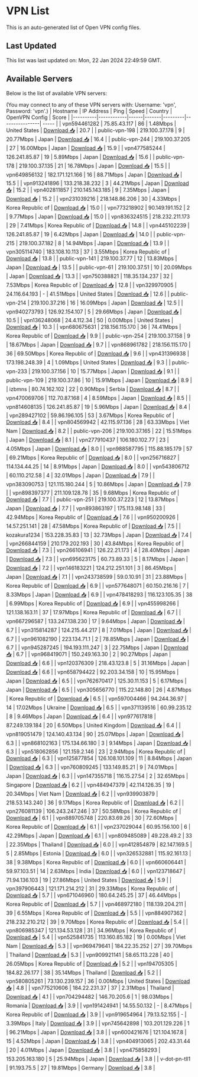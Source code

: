 # VPN List

This is an auto-generated list of Open VPN config files.

## Last Updated

This list was last updated on: Mon, 22 Jan 2024 22:49:59 GMT.

## Available Servers

Below is the list of available VPN servers:

(You may connect to any of these VPN servers with: Username: 'vpn', Password: 'vpn'.)
| Hostname | IP Address | Ping | Speed | Country | OpenVPN Config | Score |
|----------|------------|------|-------|---------|----------------| ----- |
| vpn594461282 | 75.85.43.117 | 86 | 1.48Mbps | United States | [Download 📥](./configs/server_0_US.ovpn) | 20.7 |
| public-vpn-198 | 219.100.37.178 | 9 | 20.77Mbps | Japan | [Download 📥](./configs/server_1_JP.ovpn) | 16.4 |
| public-vpn-244 | 219.100.37.205 | 27 | 16.00Mbps | Japan | [Download 📥](./configs/server_2_JP.ovpn) | 15.9 |
| vpn477585244 | 126.241.85.87 | 19 | 5.89Mbps | Japan | [Download 📥](./configs/server_3_JP.ovpn) | 15.6 |
| public-vpn-178 | 219.100.37.135 | 21 | 16.78Mbps | Japan | [Download 📥](./configs/server_4_JP.ovpn) | 15.5 |
| vpn649856132 | 182.171.121.166 | 16 | 88.71Mbps | Japan | [Download 📥](./configs/server_5_JP.ovpn) | 15.5 |
| vpn913241896 | 133.218.38.232 | 3 | 44.21Mbps | Japan | [Download 📥](./configs/server_6_JP.ovpn) | 15.2 |
| vpn402811857 | 210.145.143.185 | 9 | 7.35Mbps | Japan | [Download 📥](./configs/server_7_JP.ovpn) | 15.2 |
| vpn231039216 | 218.148.86.206 | 30 | 4.33Mbps | Korea Republic of | [Download 📥](./configs/server_8_KR.ovpn) | 15.0 |
| vpn773218902 | 90.149.191.152 | 2 | 9.77Mbps | Japan | [Download 📥](./configs/server_9_JP.ovpn) | 15.0 |
| vpn836324515 | 218.232.211.173 | 29 | 7.41Mbps | Korea Republic of | [Download 📥](./configs/server_10_KR.ovpn) | 14.8 |
| vpn445102239 | 126.241.85.87 | 19 | 6.42Mbps | Japan | [Download 📥](./configs/server_11_JP.ovpn) | 14.0 |
| public-vpn-215 | 219.100.37.182 | 8 | 14.94Mbps | Japan | [Download 📥](./configs/server_12_JP.ovpn) | 13.9 |
| vpn305114740 | 183.108.10.113 | 37 | 3.55Mbps | Korea Republic of | [Download 📥](./configs/server_13_KR.ovpn) | 13.8 |
| public-vpn-141 | 219.100.37.77 | 12 | 13.83Mbps | Japan | [Download 📥](./configs/server_14_JP.ovpn) | 13.5 |
| public-vpn-61 | 219.100.37.51 | 10 | 20.09Mbps | Japan | [Download 📥](./configs/server_15_JP.ovpn) | 13.3 |
| vpn750388821 | 118.35.134.237 | 32 | 7.53Mbps | Korea Republic of | [Download 📥](./configs/server_16_KR.ovpn) | 12.8 |
| vpn329970905 | 24.116.64.193 | - | 41.51Mbps | United States | [Download 📥](./configs/server_17_US.ovpn) | 12.6 |
| public-vpn-214 | 219.100.37.216 | 16 | 16.09Mbps | Japan | [Download 📥](./configs/server_18_JP.ovpn) | 12.5 |
| vpn940273793 | 126.92.154.107 | 5 | 29.66Mbps | Japan | [Download 📥](./configs/server_19_JP.ovpn) | 10.5 |
| vpn136248068 | 24.4.112.34 | 50 | 0.00Mbps | United States | [Download 📥](./configs/server_20_US.ovpn) | 10.3 |
| vpn680675631 | 218.156.115.170 | 36 | 74.41Mbps | Korea Republic of | [Download 📥](./configs/server_21_KR.ovpn) | 9.9 |
| public-vpn-254 | 219.100.37.158 | 9 | 18.67Mbps | Japan | [Download 📥](./configs/server_22_JP.ovpn) | 9.7 |
| vpn868961782 | 218.156.115.170 | 36 | 69.50Mbps | Korea Republic of | [Download 📥](./configs/server_23_KR.ovpn) | 9.6 |
| vpn431396938 | 173.198.248.39 | 4 | 1.09Mbps | United States | [Download 📥](./configs/server_24_US.ovpn) | 9.3 |
| public-vpn-233 | 219.100.37.156 | 10 | 15.77Mbps | Japan | [Download 📥](./configs/server_25_JP.ovpn) | 9.1 |
| public-vpn-109 | 219.100.37.86 | 10 | 15.91Mbps | Japan | [Download 📥](./configs/server_26_JP.ovpn) | 8.9 |
| izbmns | 80.74.162.102 | 22 | 0.90Mbps | Serbia | [Download 📥](./configs/server_27_RS.ovpn) | 8.7 |
| vpn470069706 | 112.70.87.168 | 4 | 8.59Mbps | Japan | [Download 📥](./configs/server_28_JP.ovpn) | 8.5 |
| vpn814608135 | 126.241.85.87 | 19 | 5.96Mbps | Japan | [Download 📥](./configs/server_29_JP.ovpn) | 8.4 |
| vpn289427102 | 59.86.196.105 | 53 | 3.67Mbps | Korea Republic of | [Download 📥](./configs/server_30_KR.ovpn) | 8.4 |
| vpn804569942 | 42.115.97.136 | 28 | 63.33Mbps | Viet Nam | [Download 📥](./configs/server_31_VN.ovpn) | 8.2 |
| public-vpn-206 | 219.100.37.165 | 22 | 15.51Mbps | Japan | [Download 📥](./configs/server_32_JP.ovpn) | 8.1 |
| vpn277910437 | 106.180.102.77 | 23 | 4.05Mbps | Japan | [Download 📥](./configs/server_33_JP.ovpn) | 8.0 |
| vpn988587795 | 115.88.185.179 | 57 | 69.21Mbps | Korea Republic of | [Download 📥](./configs/server_34_KR.ovpn) | 8.0 |
| vpn256716827 | 114.134.44.25 | 14 | 8.91Mbps | Japan | [Download 📥](./configs/server_35_JP.ovpn) | 8.0 |
| vpn543806712 | 60.110.212.58 | 4 | 32.01Mbps | Japan | [Download 📥](./configs/server_36_JP.ovpn) | 7.9 |
| vpn383090753 | 121.115.180.244 | 5 | 10.86Mbps | Japan | [Download 📥](./configs/server_37_JP.ovpn) | 7.9 |
| vpn898397377 | 211.109.128.78 | 35 | 9.68Mbps | Korea Republic of | [Download 📥](./configs/server_38_KR.ovpn) | 7.7 |
| public-vpn-251 | 219.100.37.223 | 12 | 13.87Mbps | Japan | [Download 📥](./configs/server_39_JP.ovpn) | 7.7 |
| vpn893863197 | 175.113.98.148 | 33 | 42.94Mbps | Korea Republic of | [Download 📥](./configs/server_40_KR.ovpn) | 7.6 |
| vpn950200926 | 14.57.251.141 | 28 | 47.58Mbps | Korea Republic of | [Download 📥](./configs/server_41_KR.ovpn) | 7.5 |
| kozakura1234 | 153.228.35.83 | 13 | 32.73Mbps | Japan | [Download 📥](./configs/server_42_JP.ovpn) | 7.4 |
| vpn266844159 | 210.179.202.193 | 30 | 43.84Mbps | Korea Republic of | [Download 📥](./configs/server_43_KR.ovpn) | 7.3 |
| vpn266106941 | 126.22.21.173 | 4 | 28.40Mbps | Japan | [Download 📥](./configs/server_44_JP.ovpn) | 7.3 |
| vpn695623175 | 60.73.89.33 | 5 | 8.17Mbps | Japan | [Download 📥](./configs/server_45_JP.ovpn) | 7.2 |
| vpn146183221 | 124.212.251.101 | 3 | 86.45Mbps | Japan | [Download 📥](./configs/server_46_JP.ovpn) | 7.1 |
| vpn243738599 | 59.0.10.91 | 31 | 23.88Mbps | Korea Republic of | [Download 📥](./configs/server_47_KR.ovpn) | 6.9 |
| vpn577648071 | 60.150.216.16 | 7 | 8.33Mbps | Japan | [Download 📥](./configs/server_48_JP.ovpn) | 6.9 |
| vpn478418293 | 116.123.105.35 | 38 | 6.99Mbps | Korea Republic of | [Download 📥](./configs/server_49_KR.ovpn) | 6.9 |
| vpn455998266 | 121.138.163.11 | 37 | 17.97Mbps | Korea Republic of | [Download 📥](./configs/server_50_KR.ovpn) | 6.7 |
| vpn667296587 | 133.247.138.230 | 17 | 9.64Mbps | Japan | [Download 📥](./configs/server_51_JP.ovpn) | 6.7 |
| vpn315814287 | 124.215.44.217 | 8 | 7.01Mbps | Japan | [Download 📥](./configs/server_52_JP.ovpn) | 6.7 |
| vpn961082190 | 223.134.71.1 | 2 | 78.85Mbps | Japan | [Download 📥](./configs/server_53_JP.ovpn) | 6.7 |
| vpn945287245 | 194.193.111.247 | 3 | 22.75Mbps | Japan | [Download 📥](./configs/server_54_JP.ovpn) | 6.7 |
| vpn968419071 | 150.249.163.30 | 2 | 90.27Mbps | Japan | [Download 📥](./configs/server_55_JP.ovpn) | 6.6 |
| vpn120376309 | 218.43.123.8 | 5 | 31.16Mbps | Japan | [Download 📥](./configs/server_56_JP.ovpn) | 6.6 |
| vpn658794422 | 92.203.34.158 | 10 | 15.95Mbps | Japan | [Download 📥](./configs/server_57_JP.ovpn) | 6.5 |
| vpn762670417 | 125.30.11.153 | 5 | 6.17Mbps | Japan | [Download 📥](./configs/server_58_JP.ovpn) | 6.5 |
| vpn305656770 | 115.22.148.80 | 26 | 4.87Mbps | Korea Republic of | [Download 📥](./configs/server_59_KR.ovpn) | 6.5 |
| vpn597004466 | 94.244.36.97 | 14 | 17.02Mbps | Ukraine | [Download 📥](./configs/server_60_UA.ovpn) | 6.5 |
| vpn371139516 | 60.99.235.12 | 8 | 9.46Mbps | Japan | [Download 📥](./configs/server_61_JP.ovpn) | 6.4 |
| vpn977617818 | 87.249.139.184 | 20 | 6.50Mbps | United Kingdom | [Download 📥](./configs/server_62_GB.ovpn) | 6.4 |
| vpn819051479 | 124.140.43.134 | 90 | 25.07Mbps | Japan | [Download 📥](./configs/server_63_JP.ovpn) | 6.3 |
| vpn868102163 | 175.134.66.180 | 3 | 9.14Mbps | Japan | [Download 📥](./configs/server_64_JP.ovpn) | 6.3 |
| vpn518062856 | 121.159.2.146 | 23 | 2.94Mbps | Korea Republic of | [Download 📥](./configs/server_65_KR.ovpn) | 6.3 |
| vpn125877854 | 126.108.101.109 | 11 | 8.84Mbps | Japan | [Download 📥](./configs/server_66_JP.ovpn) | 6.3 |
| vpn760809245 | 133.149.85.21 | 9 | 74.01Mbps | Japan | [Download 📥](./configs/server_67_JP.ovpn) | 6.3 |
| vpn147355718 | 116.15.27.54 | 2 | 32.65Mbps | Singapore | [Download 📥](./configs/server_68_SG.ovpn) | 6.2 |
| vpn484947379 | 42.114.126.35 | 19 | 20.34Mbps | Viet Nam | [Download 📥](./configs/server_69_VN.ovpn) | 6.2 |
| vpn939903879 | 218.53.143.240 | 36 | 9.17Mbps | Korea Republic of | [Download 📥](./configs/server_70_KR.ovpn) | 6.2 |
| vpn276081139 | 106.243.247.246 | 37 | 50.58Mbps | Korea Republic of | [Download 📥](./configs/server_71_KR.ovpn) | 6.1 |
| vpn889705748 | 220.83.69.26 | 30 | 72.60Mbps | Korea Republic of | [Download 📥](./configs/server_72_KR.ovpn) | 6.1 |
| vpn237029044 | 60.95.156.100 | 6 | 42.29Mbps | Japan | [Download 📥](./configs/server_73_JP.ovpn) | 6.1 |
| vpn809485089 | 49.228.49.2 | 33 | 22.35Mbps | Thailand | [Download 📥](./configs/server_74_TH.ovpn) | 6.0 |
| vpn412854879 | 82.147.169.5 | 5 | 2.85Mbps | Estonia | [Download 📥](./configs/server_75_EE.ovpn) | 6.0 |
| vpn326532881 | 115.92.161.13 | 38 | 9.38Mbps | Korea Republic of | [Download 📥](./configs/server_76_KR.ovpn) | 6.0 |
| vpn660606441 | 59.97.103.51 | 14 | 2.63Mbps | India | [Download 📥](./configs/server_77_IN.ovpn) | 6.0 |
| vpn123718647 | 71.94.136.103 | 19 | 27.86Mbps | United States | [Download 📥](./configs/server_78_US.ovpn) | 5.9 |
| vpn397906443 | 121.171.214.212 | 31 | 29.33Mbps | Korea Republic of | [Download 📥](./configs/server_79_KR.ovpn) | 5.7 |
| vpn671046960 | 180.64.245.25 | 37 | 46.44Mbps | Korea Republic of | [Download 📥](./configs/server_80_KR.ovpn) | 5.7 |
| vpn468972180 | 118.139.204.211 | 39 | 6.55Mbps | Korea Republic of | [Download 📥](./configs/server_81_KR.ovpn) | 5.5 |
| vpn884907362 | 218.232.210.212 | 39 | 9.70Mbps | Korea Republic of | [Download 📥](./configs/server_82_KR.ovpn) | 5.4 |
| vpn806985347 | 121.134.53.128 | 31 | 34.96Mbps | Korea Republic of | [Download 📥](./configs/server_83_KR.ovpn) | 5.4 |
| vpn525841735 | 113.160.85.182 | 19 | 0.00Mbps | Viet Nam | [Download 📥](./configs/server_84_VN.ovpn) | 5.3 |
| vpn969479641 | 184.22.35.252 | 27 | 39.70Mbps | Thailand | [Download 📥](./configs/server_85_TH.ovpn) | 5.3 |
| vpn909921141 | 58.65.113.228 | 40 | 26.05Mbps | Korea Republic of | [Download 📥](./configs/server_86_KR.ovpn) | 5.2 |
| vpn194705305 | 184.82.26.177 | 38 | 35.14Mbps | Thailand | [Download 📥](./configs/server_87_TH.ovpn) | 5.2 |
| vpn580805261 | 73.130.239.157 | 36 | 0.00Mbps | United States | [Download 📥](./configs/server_88_US.ovpn) | 4.8 |
| vpn775210606 | 184.22.231.37 | 37 | 2.31Mbps | Thailand | [Download 📥](./configs/server_89_TH.ovpn) | 4.1 |
| vpn704294482 | 146.70.205.6 | 1 | 98.03Mbps | Romania | [Download 📥](./configs/server_90_RO.ovpn) | 3.9 |
| vpn191424941 | 14.55.50.132 | - | 8.47Mbps | Korea Republic of | [Download 📥](./configs/server_91_KR.ovpn) | 3.9 |
| vpn919654964 | 79.13.52.155 | - | 3.39Mbps | Italy | [Download 📥](./configs/server_92_IT.ovpn) | 3.9 |
| vpn745642898 | 103.201.129.226 | 1 | 96.21Mbps | Japan | [Download 📥](./configs/server_93_JP.ovpn) | 3.8 |
| vpn600421676 | 121.104.167.8 | 15 | 4.52Mbps | Japan | [Download 📥](./configs/server_94_JP.ovpn) | 3.8 |
| vpn404913065 | 202.43.31.44 | 20 | 4.01Mbps | Japan | [Download 📥](./configs/server_95_JP.ovpn) | 3.8 |
| vpn475858293 | 153.205.163.180 | 5 | 25.94Mbps | Japan | [Download 📥](./configs/server_96_JP.ovpn) | 3.8 |
| v-dot-pn-tll1 | 91.193.75.5 | 27 | 19.81Mbps | Germany | [Download 📥](./configs/server_97_DE.ovpn) | 3.8 |
